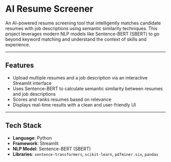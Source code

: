 #  AI Resume Screener

An AI-powered resume screening tool that intelligently matches candidate resumes with job descriptions using semantic similarity techniques. This project leverages modern NLP models like Sentence-BERT (SBERT) to go beyond keyword matching and understand the context of skills and experience.

---

##  Features

- Upload multiple resumes and a job description via an interactive Streamlit interface
- Uses Sentence-BERT to calculate semantic similarity between resumes and job descriptions
- Scores and ranks resumes based on relevance
- Displays real-time results with a clean and user-friendly UI

---

##  Tech Stack

- **Language**: Python
- **Framework**: Streamlit
- **NLP Model**: Sentence-BERT (SBERT)
- **Libraries**: `sentence-transformers`, `scikit-learn`, `pdfminer.six`, `pandas`



